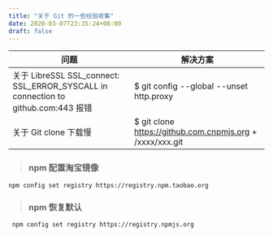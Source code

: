 ```yaml
---
title: "关于 Git 的一些经验收集"
date: 2020-03-07T23:35:24+08:00
draft: false
---
```

<!--more-->

  |问题|解决方案|
  |-|-|
  |关于 LibreSSL SSL_connect: SSL_ERROR_SYSCALL in connection to github.com:443 报错|$ git config --global --unset http.proxy|
  |关于 Git clone 下载慢|$ git clone https://github.com.cnpmjs.org + /xxxx/xxx.git|



> ### npm 配置淘宝镜像

```
npm config set registry https://registry.npm.taobao.org
```

> ### npm 恢复默认

```
 npm config set registry https://registry.npmjs.org
```
